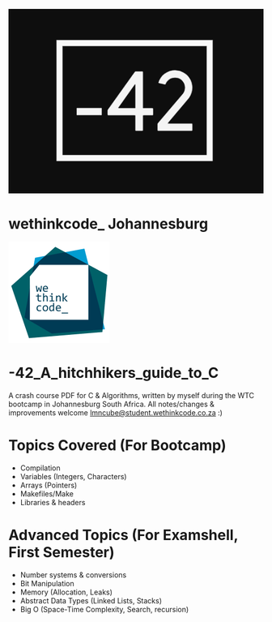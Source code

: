 <p align="center">
  <img src="resources/logo.png"/>
</p>

# wethinkcode_ Johannesburg

![wethinkcode_ logo](resources/wtc.gif)

# -42_A_hitchhikers_guide_to_C
A crash course  PDF for C &amp; Algorithms, written  by myself during the WTC bootcamp in Johannesburg South Africa.
All notes/changes &amp; improvements welcome lmncube@student.wethinkcode.co.za :) 

# Topics Covered (For Bootcamp)
<ul>
  <li> Compilation </li>
  <li> Variables (Integers, Characters) </li>
  <li> Arrays (Pointers) </li>
  <li> Makefiles/Make </li>
  <li> Libraries & headers </li>
</ul>


# Advanced Topics (For Examshell, First Semester)
<ul>
  <li> Number systems & conversions </li>
  <li> Bit Manipulation </li>
  <li> Memory (Allocation, Leaks) </li>
  <li> Abstract Data Types (Linked Lists, Stacks) </li>
  <li> Big O (Space-Time Complexity, Search, recursion) </li>
</ul>
